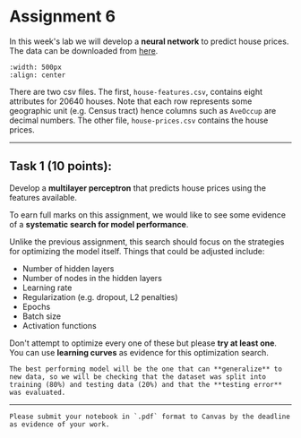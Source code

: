 # Assignment 6

In this week's lab we will develop a **neural network** to predict house prices. The data can be downloaded from [here](https://prodduke-my.sharepoint.com/:f:/g/personal/jr555_duke_edu/ErvXd7F79M1Lg9bgNEPqOpEB5aVF_oDmbi45TyM3GTCRUA?e=ad8pOD). 

```{image} images/houses.png
:width: 500px
:align: center
```

There are two csv files. The first, `house-features.csv`, contains eight attributes for 20640 houses. Note that each row represents some geographic unit (e.g. Census tract) hence columns such as `AveOccup` are decimal numbers. The other file, `house-prices.csv` contains the house prices.

*****************************

## Task 1 (10 points): 

Develop a **multilayer perceptron** that predicts house prices using the features available.

To earn full marks on this assignment, we would like to see some evidence of a **systematic search for model performance**. 

Unlike the previous assignment, this search should focus on the strategies for optimizing the model itself. Things that could be adjusted include:

* Number of hidden layers
* Number of nodes in the hidden layers
* Learning rate
* Regularization (e.g. dropout, L2 penalties)
* Epochs
* Batch size
* Activation functions

Don't attempt to optimize every one of these but please **try at least one**. You can use **learning curves** as evidence for this optimization search. 

```{note}
The best performing model will be the one that can **generalize** to new data, so we will be checking that the dataset was split into training (80%) and testing data (20%) and that the **testing error** was evaluated.
```

*****************************

```{important}
Please submit your notebook in `.pdf` format to Canvas by the deadline as evidence of your work.
```